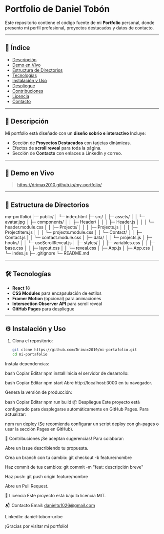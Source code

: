 # Portfolio de Daniel Tobón

Este repositorio contiene el código fuente de mi **Portfolio** personal, donde presento mi perfil profesional, proyectos destacados y datos de contacto.

---

## 📌 Índice

- [Descripción](#descripción)
- [Demo en Vivo](#demo-en-vivo)
- [Estructura de Directorios](#estructura-de-directorios)
- [Tecnologías](#tecnologías)
- [Instalación y Uso](#instalación-y-uso)
- [Despliegue](#despliegue)
- [Contribuciones](#contribuciones)
- [Licencia](#licencia)
- [Contacto](#contacto)

---

## 📄 Descripción

Mi portfolio está diseñado con un **diseño sobrio e interactivo** Incluye:

- Sección de **Proyectos Destacados** con tarjetas dinámicas.
- Efectos de **scroll reveal** para toda la página.
- Sección de **Contacto** con enlaces a LinkedIn y correo.

---

## 🚀 Demo en Vivo

> https://drimax2010.github.io/my-portfolio/

---

## 📁 Estructura de Directorios

my-portfolio/
├─ public/
│ └─ index.html
├─ src/
│ ├─ assets/
│ │ └─ avatar.jpg
│ ├─ components/
│ │ ├─ Header/
│ │ │ ├─ Header.js
│ │ │ └─ header.module.css
│ │ ├─ Projects/
│ │ │ ├─ Projects.js
│ │ │ ├─ ProjectItem.js
│ │ │ └─ projects.module.css
│ │ └─ Contact/
│ │ ├─ Contact.js
│ │ └─ contact.module.css
│ ├─ data/
│ │ └─ projects.js
│ ├─ hooks/
│ │ └─ useScrollReveal.js
│ ├─ styles/
│ │ ├─ variables.css
│ │ ├─ base.css
│ │ ├─ layout.css
│ │ └─ reveal.css
│ ├─ App.js
│ ├─ App.css
│ └─ index.js
├─ .gitignore
└─ README.md

---

## 🛠️ Tecnologías

- **React** 18
- **CSS Modules** para encapsulación de estilos
- **Framer Motion** (opcional) para animaciones
- **Intersection Observer API** para scroll reveal
- **GitHub Pages** para despliegue

---

## ⚙️ Instalación y Uso

1. Clona el repositorio:

   ```bash
   git clone https://github.com/Drimax2010/mi-portafolio.git
   cd mi-portafolio
Instala dependencias:

bash
Copiar
Editar
npm install
Inicia el servidor de desarrollo:

bash
Copiar
Editar
npm start
Abre http://localhost:3000 en tu navegador.

Genera la versión de producción:

bash
Copiar
Editar
npm run build
📦 Despliegue
Este proyecto está configurado para desplegarse automáticamente en GitHub Pages. Para actualizar:

npm run deploy
(Se recomienda configurar un script deploy con gh-pages o usar la sección Pages en GitHub).

🤝 Contribuciones
¡Se aceptan sugerencias! Para colaborar:

Abre un issue describiendo tu propuesta.

Crea un branch con tu cambio: git checkout -b feature/nombre

Haz commit de tus cambios: git commit -m "feat: descripción breve"

Haz push: git push origin feature/nombre

Abre un Pull Request.

📄 Licencia
Este proyecto está bajo la licencia MIT.

📬 Contacto
Email: danieltu1026@gmail.com

LinkedIn: daniel-tobon-uribe

¡Gracias por visitar mi portfolio!